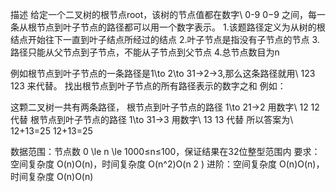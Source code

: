 描述
给定一个二叉树的根节点root，该树的节点值都在数字\ 0-9 0−9 之间，每一条从根节点到叶子节点的路径都可以用一个数字表示。
1.该题路径定义为从树的根结点开始往下一直到叶子结点所经过的结点
2.叶子节点是指没有子节点的节点
3.路径只能从父节点到子节点，不能从子节点到父节点
4.总节点数目为n

例如根节点到叶子节点的一条路径是1\to 2\to 31→2→3,那么这条路径就用\ 123 123 来代替。
找出根节点到叶子节点的所有路径表示的数字之和
例如：

这颗二叉树一共有两条路径，
根节点到叶子节点的路径 1\to 21→2 用数字\ 12 12 代替
根节点到叶子节点的路径 1\to 31→3 用数字\ 13 13 代替
所以答案为\ 12+13=25 12+13=25

数据范围：节点数 0 \le n \le 1000≤n≤100，保证结果在32位整型范围内
要求：空间复杂度 O(n)O(n)，时间复杂度 O(n^2)O(n 
2
 )
进阶：空间复杂度 O(n)O(n)，时间复杂度 O(n)O(n)